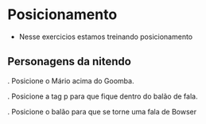 # Posicionamento

- Nesse exercicios estamos treinando posicionamento

## Personagens da nitendo

. Posicione o Mário acima do Goomba.

. Posicione a tag p para que fique dentro do balão de fala.

. Posicione o balão para que se torne uma fala de Bowser